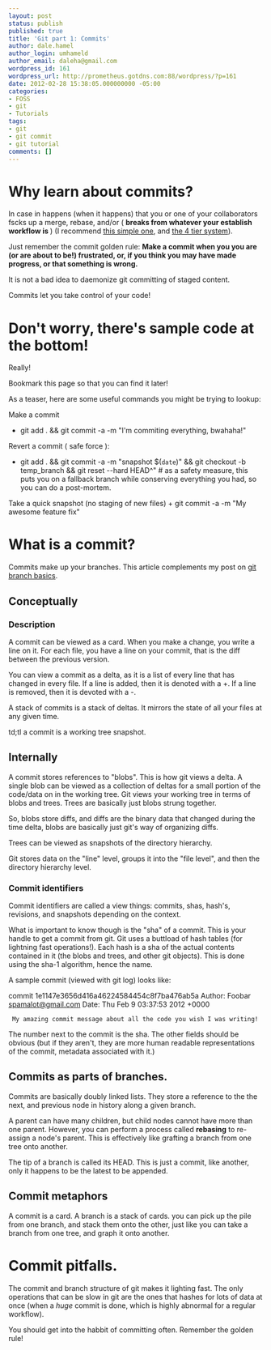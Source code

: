 ```yaml
---
layout: post
status: publish
published: true
title: 'Git part 1: Commits'
author: dale.hamel
author_login: umhameld
author_email: daleha@gmail.com
wordpress_id: 161
wordpress_url: http://prometheus.gotdns.com:88/wordpress/?p=161
date: 2012-02-28 15:38:05.000000000 -05:00
categories:
- FOSS
- git
- Tutorials
tags:
- git
- git commit
- git tutorial
comments: []
---
```

<h1>Why learn about commits?</h1>

<p>In case in happens (when it happens) that you or one of your collaborators fscks up a merge, rebase, and/or  ( <strong> breaks from whatever your establish workflow is </strong>) (I recommend <a href="http://srvthe.net/blog/archives/86" title="A simple git workflow for collaborating">this simple one</a>, and <a href="http://srvthe.net/blog/archives/138" title="Git workflow with Redmine integration: the 4 tier system">the 4 tier system</a>).</p>

<p>Just remember the commit golden rule: <strong> Make a commit when you you are (or are about to be!) frustrated, or, if you think you may have made progress, or that something is wrong.</strong></p>

<p>It is not a bad idea to daemonize git committing of staged content.</p>

<p>Commits  let you take control of your code! </p>

<h1>Don't worry, there's sample code at the bottom!</h1>

<p>Really!</p>

<p>Bookmark this page so that you can find it later!</p>

<p>As a teaser, here are some useful commands you might be trying to lookup:</p>

<p>Make a commit</p>

<ul>
<li>git add . &amp;&amp; git commit -a -m "I'm commiting everything, bwahaha!"</li>
</ul>

<p>Revert a commit ( safe force ):</p>

<ul>
<li>git add . &amp;&amp; git commit -a -m "snapshot $(<code>date</code>)" &amp;&amp; git checkout -b temp_branch &amp;&amp; git reset --hard HEAD^" # as a safety measure, this puts you on a fallback branch while conserving everything you had, so you can do a post-mortem.</li>
</ul>

<p>Take a quick snapshot (no staging of new files)
+ git commit -a -m "My awesome feature fix"</p>

<h1>What is a commit?</h1>

<p>Commits make up your branches. This article complements my post on <a href="http://prometheus.gotdns.com:88/wordpress/archives/150" title="Git branch basics">git branch basics</a>.</p>

<h2>Conceptually</h2>

<h3>Description</h3>

<p>A commit can be viewed as a card. When you make a change, you write a line on it. For each file, you have a line on your commit, that is the diff between the previous version.</p>

<p>You can view a commit as a delta, as it is a list of every line that has changed in every file. If a line is added, then it is denoted with a +. If a line is removed, then it is devoted with a -.</p>

<p>A stack of commits is a stack of deltas. It mirrors the state of all your files at any given time.</p>

<p>td;tl a commit is a working tree snapshot.</p>

<h2>Internally</h2>

<p>A commit stores references to "blobs". This is how git views a delta. A single blob can be viewed as a collection of deltas for a small portion of the code/data on in the working tree. Git views your working tree in terms of blobs and trees. Trees are basically just blobs strung together.</p>

<p>So, blobs store diffs, and diffs are the binary data that changed during the time delta, blobs are basically just git's way of organizing diffs.</p>

<p>Trees can be viewed as snapshots of the directory hierarchy.</p>

<p>Git stores data on the "line" level, groups it into the "file level", and then the directory hierarchy level.</p>

<h3>Commit identifiers</h3>

<p>Commit identifiers are called a view things: commits, shas, hash's, revisions, and snapshots depending on the context.</p>

<p>What is important to know though is the "sha" of a commit. This is your handle to get a commit from git. Git uses a buttload of hash tables (for lightning fast operations!). Each hash is a sha of the actual contents contained in it (the blobs and trees, and other git objects). This is done using the sha-1 algorithm, hence the name.</p>

<p>A sample commit (viewed with git log) looks like:</p>

<p>commit 1e1147e3656d416a46224584454c8f7ba476ab5a
 Author: Foobar <a href="&#x6d;&#97;&#x69;&#108;&#x74;&#111;&#x3a;&#x73;&#112;&#x61;&#109;&#x61;&#108;&#x6f;&#116;&#64;&#x67;&#109;&#x61;&#105;&#x6c;&#46;&#99;&#x6f;&#109;">&#x73;&#112;&#x61;&#109;&#x61;&#108;&#x6f;&#116;&#64;&#x67;&#109;&#x61;&#105;&#x6c;&#46;&#99;&#x6f;&#109;</a>
 Date:   Thu Feb 9 03:37:53 2012 +0000</p>

<pre><code> My amazing commit message about all the code you wish I was writing!
</code></pre>

<p>The number next to the commit is the sha.
The other fields should be obvious (but if they aren't, they are more human readable representations of the commit, metadata associated with it.)</p>

<h2>Commits as parts of branches.</h2>

<p>Commits are basically doubly linked lists. They store a reference to the the next, and previous node in history along a given branch.</p>

<p>A parent can have many children, but child nodes cannot have more than one parent. However, you can perform a process called <strong>rebasing</strong> to re-assign a node's parent. This is effectively like grafting a branch from one tree onto another.</p>

<p>The tip of a branch is called its HEAD. This is just a commit, like another, only it happens to be the latest to be appended.</p>

<h2>Commit metaphors</h2>

<p>A commit is a card. A branch is a stack of cards. you can pick up the pile from one branch, and stack them onto the other, just like you can take a branch from one tree, and graph it onto another.</p>

<h1>Commit pitfalls.</h1>

<p>The commit and branch structure of git makes it lighting fast. The only operations that can be slow in git are the ones that hashes for lots of data at once (when a <em>huge</em> commit is done, which is highly abnormal for a regular workflow).</p>

<p>You should get into the habbit of committing often. Remember the golden rule!</p>
